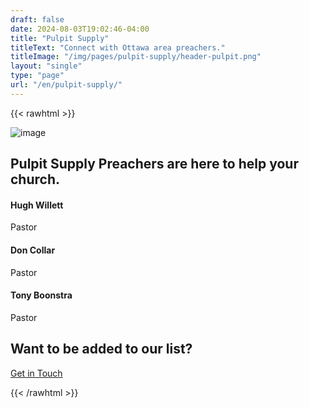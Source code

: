 ```yaml
---
draft: false
date: 2024-08-03T19:02:46-04:00
title: "Pulpit Supply"
titleText: "Connect with Ottawa area preachers."
titleImage: "/img/pages/pulpit-supply/header-pulpit.png"
layout: "single"
type: "page"
url: "/en/pulpit-supply/"
---
```


{{< rawhtml >}}

<div class="container pt-20 xl:pt-28 lg:pt-28 md:pt-28 pb-16 xl:pb-20 lg:pb-20 md:pb-20">
  <div class="flex flex-wrap mx-[-15px] !mb-3">
    <div class="md:w-10/12 lg:w-10/12 xl:w-9/12 xxl:w-7/12 w-full flex-[0_0_auto] px-[15px] max-w-full !mx-auto !text-center">
      <img src="/img/icons/lineal/team.svg" class="svg-inject icon-svg icon-svg-md !w-[2.6rem] !h-[2.6rem] mb-4 m-[0_auto]" alt="image">
      <h2 class="text-[calc(1.305rem_+_0.66vw)] font-bold xl:text-[1.8rem] leading-[1.3] mb-3 xl:!px-[4.5rem] lg:!px-[4.5rem]">Pulpit Supply Preachers are here to help your church.</h2>
    </div>
    <!--/column -->
  </div>
  <!--/.row -->
  <div class="!relative">
    <div class="shape !rounded-[50%] !bg-[#fff8ee] rellax !w-[6rem] !h-[6rem] absolute z-[1]" data-rellax-speed="1" style="bottom: 0.5rem; right: -1.7rem;"></div>
    <div class="shape !rounded-[50%] bg-line red rellax !w-[6rem] !h-[6rem] absolute z-[1] opacity-50" data-rellax-speed="1" style="top: 0.5rem; left: -1.7rem;"></div>
    <div class="swiper-container dots-closer !mb-6" data-margin="0" data-dots="true" data-items-xxl="4" data-items-xl="3" data-items-lg="3" data-items-md="2" data-items-xs="1">
      <div class="swiper">
        <div class="swiper-wrapper">
          <div class="swiper-slide">
            <div class="item-inner">
              <div class="card">
                <div class="card-body p-[40px]">
                  <h4 class="mb-1">Hugh Willett</h4>
                  <div class="text-[0.65rem] mb-2 uppercase tracking-[0.02rem] font-bold text-[#aab0bc]">Pastor</div>
                  <p class="!mb-2"></p>
                  <nav class="nav social !mb-0">
                    <!-- <a class="m-[0_.7rem_0_0] text-[1rem] transition-all duration-[0.2s] ease-in-out translate-y-0 hover:translate-y-[-0.15rem]" href="#">
                      <i class="uil uil-envelope-alt before:content-['\eac8'] text-[1rem] text-[#343f52]"></i> -->
                    </a>
                  </nav>
                  <!-- /.social -->
                </div>
                <!--/.card-body -->
              </div>
              <!-- /.card -->
            </div>
            <!-- /.item-inner -->
          </div>
          <!--/.swiper-slide -->
          <div class="swiper-slide">
            <div class="item-inner">
              <div class="card">
                <div class="card-body p-[40px]">
                  <h4 class="mb-1">Don Collar</h4>
                  <div class="text-[0.65rem] mb-2 uppercase tracking-[0.02rem] font-bold text-[#aab0bc]">Pastor</div>
                  <p class="!mb-2"></p>
                  <nav class="nav social !mb-0">
                    <!-- <a class="m-[0_.7rem_0_0] text-[1rem] transition-all duration-[0.2s] ease-in-out translate-y-0 hover:translate-y-[-0.15rem]" href="#">
                      <i class="uil uil-envelope-alt before:content-['\eac8'] text-[1rem] text-[#343f52]"></i> -->
                  </nav>
                  <!-- /.social -->
                </div>
                <!--/.card-body -->
              </div>
              <!-- /.card -->
            </div>
            <!-- /.item-inner -->
          </div>
          <!--/.swiper-slide -->
          <div class="swiper-slide">
            <div class="item-inner">
              <div class="card">
                <div class="card-body p-[40px]">
                  <h4 class="mb-1">Tony Boonstra</h4>
                  <div class="text-[0.65rem] mb-2 uppercase tracking-[0.02rem] font-bold text-[#aab0bc]">Pastor</div>
                  <p class="!mb-2"></p>
                  <nav class="nav social !mb-0">
                    <!-- <a class="m-[0_.7rem_0_0] text-[1rem] transition-all duration-[0.2s] ease-in-out translate-y-0 hover:translate-y-[-0.15rem]" href="#">
                      <i class="uil uil-envelope-alt before:content-['\eac8'] text-[1rem] text-[#343f52]"></i> -->
                  </nav>
                  <!-- /.social -->
                </div>
                <!--/.card-body -->
              </div>
              <!-- /.card -->
            </div>
            <!-- /.item-inner -->
          </div>
          <!--/.swiper-slide -->         
        </div>
        <!--/.swiper-wrapper -->
      </div>
      <!-- /.swiper -->
    </div>
    <!-- /.swiper-container -->
  </div>
  <!-- /.relative -->
      <div class="flex flex-wrap mx-[-15px] !mt-[3rem]">
      <div class="lg:w-6/12 xl:w-5/12 w-full flex-[0_0_auto] px-[15px] max-w-full !mx-auto !text-center">
        <h2 class="text-[calc(1.265rem_+_0.18vw)] font-bold xl:text-[1.4rem] leading-[1.35] !mb-3">Want to be added to our list?</h2>
        <a href="mailto:info@ottawabaptist.ca" class="btn btn-primary text-white !bg-[#3f78e0] border-[#3f78e0] hover:text-white hover:bg-[#3f78e0] hover:border-[#3f78e0] focus:shadow-[rgba(92,140,229,1)] active:text-white active:bg-[#3f78e0] active:border-[#3f78e0] disabled:text-white disabled:bg-[#3f78e0] disabled:border-[#3f78e0] !rounded-[50rem] hover:translate-y-[-0.15rem] hover:shadow-[0_0.25rem_0.75rem_rgba(30,34,40,0.15)]">Get in Touch</a>
      </div>
      <!-- /column -->
    </div>

</div>

{{< /rawhtml >}}
